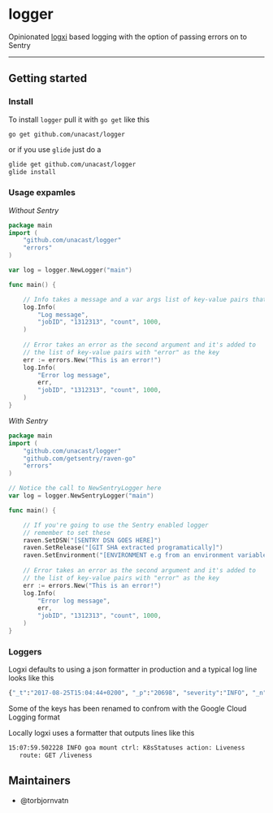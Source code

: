 # logger
Opinionated [logxi](https://github.com/mgutz/logxi) based logging with the option of passing errors on to Sentry 

----

## Getting started
### Install

To install `logger` pull it with `go get` like this

`go get github.com/unacast/logger`

or if you use `glide` just do a 

```bash
glide get github.com/unacast/logger
glide install
```

### Usage expamles

_Without Sentry_

```go
package main
import (
    "github.com/unacast/logger"
    "errors"
)

var log = logger.NewLogger("main")

func main() {

    // Info takes a message and a var args list of key-value pairs that are 
    log.Info(
        "Log message",
        "jobID", "1312313", "count", 1000,
    )
    
    // Error takes an error as the second argument and it's added to 
    // the list of key-value pairs with "error" as the key 
    err := errors.New("This is an error!")
    log.Info(
        "Error log message",
        err,
        "jobID", "1312313", "count", 1000,
    )
}
```

_With Sentry_

```go
package main
import (
    "github.com/unacast/logger"
    "github.com/getsentry/raven-go"
    "errors"
)

// Notice the call to NewSentryLogger here
var log = logger.NewSentryLogger("main")

func main() {

    // If you're going to use the Sentry enabled logger
    // remember to set these  
    raven.SetDSN("[SENTRY DSN GOES HERE]")
    raven.SetRelease("[GIT SHA extracted programatically]")
    raven.SetEnvironment("[ENVIRONMENT e.g from an environment variable]")
    
    // Error takes an error as the second argument and it's added to 
    // the list of key-value pairs with "error" as the key 
    err := errors.New("This is an error!")
    log.Info(
        "Error log message",
        err,
        "jobID", "1312313", "count", 1000,
    )
}
```

### Loggers

Logxi defaults to using a json formatter in production and a typical log line looks like this
```bash
{"_t":"2017-08-25T15:04:44+0200", "_p":"20698", "severity":"INFO", "_n":"main", "message":"The service has successfully launched"}
```
Some of the keys has been renamed to confrom with the Google Cloud Logging format

Locally logxi uses a formatter that outputs lines like this
```bash
15:07:59.502228 INFO goa mount ctrl: K8sStatuses action: Liveness
   route: GET /liveness
```

## Maintainers 
 - @torbjornvatn 